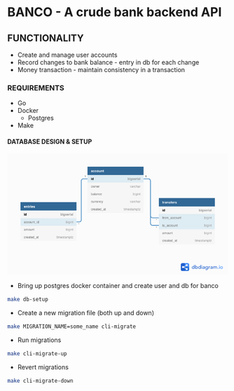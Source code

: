 # BANCO - A crude bank backend API

## FUNCTIONALITY
- Create and manage user accounts
- Record changes to bank balance - entry in db for each change
- Money transaction - maintain consistency in a transaction

### REQUIREMENTS
- Go
- Docker
  - Postgres
- Make

#### DATABASE DESIGN & SETUP
![db design](dbdesign.png)
- Bring up postgres docker container and create user and db for banco
```bash
make db-setup
```
- Create a new migration file (both up and down)
```bash
make MIGRATION_NAME=some_name cli-migrate
```
- Run migrations
```bash
make cli-migrate-up
```
- Revert migrations
```bash
make cli-migrate-down
```